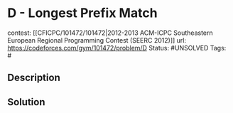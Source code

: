 # D - Longest Prefix Match

contest: [[CFICPC/101472/101472|2012-2013 ACM-ICPC Southeastern European Regional Programming Contest (SEERC 2012)]]
url: https://codeforces.com/gym/101472/problem/D
Status: #UNSOLVED
Tags: #

## Description

## Solution

